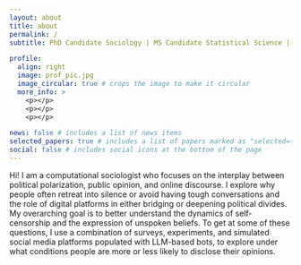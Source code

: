 ```yaml
---
layout: about
title: about
permalink: /
subtitle: PhD Candidate Sociology | MS Candidate Statistical Science | Computational Social Scientist

profile:
  align: right
  image: prof_pic.jpg
  image_circular: true # crops the image to make it circular
  more_info: >
    <p></p>
    <p></p>
    <p></p>

news: false # includes a list of news items
selected_papers: true # includes a list of papers marked as "selected={true}"
social: false # includes social icons at the bottom of the page
---
```



Hi! I am a computational sociologist who focuses on the interplay between political polarization, public opinion, and online discourse. I explore why people often retreat into silence or avoid having tough conversations and the role of digital platforms in either bridging or deepening political divides. My overarching goal is to better understand the dynamics of self-censorship and the expression of unspoken beliefs. To get at some of these questions, I use a combination of surveys, experiments, and simulated social media platforms populated with LLM-based bots, to explore under what conditions people are more or less likely to disclose their opinions. 
